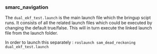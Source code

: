 ### smarc_navigation

The `dual_ekf_test.launch` is the main launch file which the bringup scipt runs. It consists of all the related launch files which could be executed by changing the default true/false. This will in turn execute the linked launch file from the launch folder.

In order to launch this separately : `roslaunch sam_dead_reckoning dual_ekf_test.launch`

